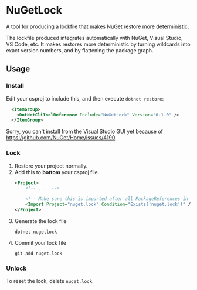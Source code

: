 NuGetLock
=========

A tool for producing a lockfile that makes NuGet restore more deterministic.

The lockfile produced integrates automatically with NuGet, Visual Studio, VS Code, etc.
It makes restores more deterministic by turning wildcards into exact version numbers,
and by flattening the package graph.

## Usage

### Install

Edit your csproj to include this, and then execute `dotnet restore`:

```xml
  <ItemGroup>
    <DotNetCliToolReference Include="NuGetLock" Version="0.1.0" />
  </ItemGroup>
```

Sorry, you can't install from the Visual Studio GUI yet because of https://github.com/NuGet/Home/issues/4190.

### Lock

1. Restore your project normally.
2. Add this to **bottom** your csproj file.
    ```xml
    <Project>
        <!-- ...  -->

        <!-- Make sure this is imported after all PackageReferences in your project  -->
        <Import Project="nuget.lock" Condition="Exists('nuget.lock')" />
    </Project>
    ```
3. Generate the lock file
    ```
    dotnet nugetlock
    ```
4. Commit your lock file
    ```
    git add nuget.lock
    ```


### Unlock

To reset the lock, delete `nuget.lock`.
